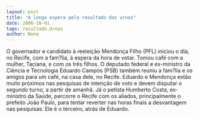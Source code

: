 ```yaml
---
layout: post
title: "A longa espera pelo resultado das urnas"
date: 2006-10-01
tags: resultado,Urnas
author: None
---
```

O governador e candidato à reeleição Mendonça Filho (PFL) iniciou o dia, no Recife, com a fam?lia, à espera da hora de votar. Tomou café com a mulher, Taciana, e com os três filhos.
O deputado federal e ex-ministro da Ciência e Tecnologia Eduardo Campos (PSB) também reuniu a fam?lia e os amigos para um café, na casa dele, no Recife. 
Eduardo e Mendonça estão muito próximos nas pesquisas de intenção de voto e devem disputar o segundo turno, a partir de amanhã.
Já o petista Humberto Costa, ex-ministro da Saúde, percorre o Recife com os aliados, principalmente o prefeito João Paulo, para tentar reverter nas horas finais a desvantagem nas pesquisas. Ele é o terceiro, atrás de Eduardo. 